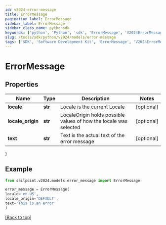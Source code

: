 ```yaml
---
id: v2024-error-message
title: ErrorMessage
pagination_label: ErrorMessage
sidebar_label: ErrorMessage
sidebar_class_name: pythonsdk
keywords: ['python', 'Python', 'sdk', 'ErrorMessage', 'V2024ErrorMessage']
slug: /tools/sdk/python/v2024/models/error-message
tags: ['SDK', 'Software Development Kit', 'ErrorMessage', 'V2024ErrorMessage']
---
```


# ErrorMessage

## Properties

| Name | Type | Description | Notes |
| --- | --- | --- | --- |
| **locale** | **str** | Locale is the current Locale | [optional] |
| **locale_origin** | **str** | LocaleOrigin holds possible values of how the locale was selected | [optional] |
| **text** | **str** | Text is the actual text of the error message | [optional] |

}

## Example

```python
from sailpoint.v2024.models.error_message import ErrorMessage

error_message = ErrorMessage(
locale='en-US',
locale_origin='DEFAULT',
text='This is an error'
)

```

[[Back to top]](#)
